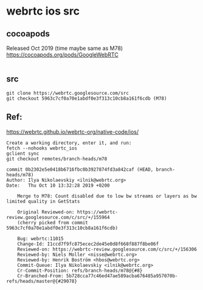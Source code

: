 # webrtc ios src
## cocoapods
Released	Oct 2019 (time maybe same as M78)
https://cocoapods.org/pods/GoogleWebRTC
```

```

## src
```
git clone https://webrtc.googlesource.com/src
git checkout 5963c7cf0a70e1abdf0e3f313c10cb8a161f6cdb (M78)
```
## Ref:
https://webrtc.github.io/webrtc-org/native-code/ios/
```
Create a working directory, enter it, and run:
fetch --nohooks webrtc_ios
gclient sync
git checkout remotes/branch-heads/m78
```
```
commit 0b2302e5e0418b6716fbc0b3927874fd3a842caf (HEAD, branch-heads/m78)
Author: Ilya Nikolaevskiy <ilnik@webrtc.org>
Date:   Thu Oct 10 13:32:28 2019 +0200

    Merge to M78: Count disabled due to low bw streams or layers as bw limited quality in GetStats

    Original Reviewed-on: https://webrtc-review.googlesource.com/c/src/+/155964
    (cherry picked from commit 5963c7cf0a70e1abdf0e3f313c10cb8a161f6cdb)

    Bug: webrtc:11015
    Change-Id: I1ccd7f9fc875ecec2de45e0d8f668f887f8be06f
    Reviewed-on: https://webrtc-review.googlesource.com/c/src/+/156306
    Reviewed-by: Niels Moller <nisse@webrtc.org>
    Reviewed-by: Henrik Boström <hbos@webrtc.org>
    Commit-Queue: Ilya Nikolaevskiy <ilnik@webrtc.org>
    Cr-Commit-Position: refs/branch-heads/m78@{#8}
    Cr-Branched-From: 5b728cca77c46ed47ae589acba676485a957070b-refs/heads/master@{#29078}
```
